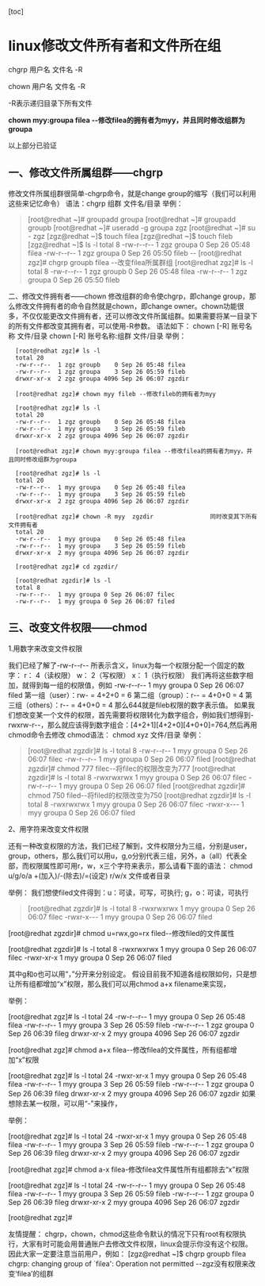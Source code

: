 [toc]


# linux修改文件所有者和文件所在组

 
chgrp  用户名    文件名  -R

chown 用户名   文件名  -R

-R表示递归目录下所有文件

**chown myy:groupa filea --修改filea的拥有者为myy，并且同时修改组群为groupa**

以上部分已验证

 
 
## 一、修改文件所属组群——chgrp
   修改文件所属组群很简单-chgrp命令，就是change group的缩写（我们可以利用这些来记忆命令）
   语法：chgrp  组群  文件名/目录 
   举例：
   >[root@redhat ~]# groupadd groupa
   [root@redhat ~]# groupadd groupb
   [root@redhat ~]# useradd   -g groupa zgz
   [root@redhat ~]# su - zgz
   [zgz@redhat ~]$ touch filea
   [zgz@redhat ~]$ touch fileb
   [zgz@redhat ~]$ ls -l
   total 8
   -rw-r--r--  1 zgz groupa 0 Sep 26 05:48 filea
   -rw-r--r--  1 zgz groupa 0 Sep 26 05:50 fileb
            --
   [root@redhat zgz]# chgrp  groupb filea      --改变filea所属群组
   [root@redhat zgz]# ls -l
   total 8
   -rw-r--r--  1 zgz groupb 0 Sep 26 05:48 filea
   -rw-r--r--  1 zgz groupa 0 Sep 26 05:50 fileb
 
二、修改文件拥有者——chown
   修改组群的命令使chgrp，即change group，那么修改文件拥有者的命令自然就是chown，即change owner。chown功能很多，不仅仅能更改文件拥有者，还可以修改文件所属组群。如果需要将某一目录下的所有文件都改变其拥有者，可以使用-R参数。
   语法如下：
   chown [-R] 账号名称      文件/目录
   chown [-R] 账号名称:组群  文件/目录
   举例：
   
      [root@redhat zgz]# ls -l
      total 20
      -rw-r--r--  1 zgz groupb    0 Sep 26 05:48 filea
      -rw-r--r--  1 zgz groupa    3 Sep 26 05:59 fileb
      drwxr-xr-x  2 zgz groupa 4096 Sep 26 06:07 zgzdir

      [root@redhat zgz]# chown myy fileb --修改fileb的拥有者为myy
      
      [root@redhat zgz]# ls -l
      total 20
      -rw-r--r--  1 zgz groupb    0 Sep 26 05:48 filea
      -rw-r--r--  1 myy groupa    3 Sep 26 05:59 fileb
      drwxr-xr-x  2 zgz groupa 4096 Sep 26 06:07 zgzdir
      
      [root@redhat zgz]# chown myy:groupa filea --修改filea的拥有者为myy，并且同时修改组群为groupa
      
      [root@redhat zgz]# ls -l
      total 20
      -rw-r--r--  1 myy groupa    0 Sep 26 05:48 filea
      -rw-r--r--  1 myy groupa    3 Sep 26 05:59 fileb
      drwxr-xr-x  2 zgz groupa 4096 Sep 26 06:07 zgzdir
      
      [root@redhat zgz]# chown -R myy  zgzdir                同时改变其下所有文件拥有者
      total 20
      -rw-r--r--  1 myy groupa    0 Sep 26 05:48 filea
      -rw-r--r--  1 myy groupa    3 Sep 26 05:59 fileb
      drwxr-xr-x  2 myy groupa 4096 Sep 26 06:07 zgzdir
      
      [root@redhat zgz]# cd zgzdir/
      
      [root@redhat zgzdir]# ls -l
      total 8
      -rw-r--r--  1 myy groupa 0 Sep 26 06:07 filec
      -rw-r--r--  1 myy groupa 0 Sep 26 06:07 filed
   
## 三、改变文件权限——chmod

   1.用数字来改变文件权限

   我们已经了解了-rw-r--r-- 所表示含义，linux为每一个权限分配一个固定的数字：
   r： 4（读权限）
   w： 2（写权限）
   x： 1（执行权限）
   我们再将这些数字相加，就得到每一组的权限值，例如
   -rw-r--r--  1 myy groupa 0 Sep 26 06:07 filed
   第一组（user）：rw- = 4+2+0 = 6
   第二组（group）：r-- = 4+0+0 = 4
   第三组（others）：r-- = 4+0+0 = 4
   那么644就是fileb权限的数字表示值。
   如果我们想改变某一个文件的权限，首先需要将权限转化为数字组合，例如我们想得到-rwxrw-r--，那么就应该得到数字组合：[4+2+1][4+2+0][4+0+0]=764,然后再用chmod命令去修改
   chmod语法：
   chmod xyz 文件/目录
   举例：

   >[root@redhat zgzdir]# ls -l
   total 8
   -rw-r--r--  1 myy groupa 0 Sep 26 06:07 filec
   -rw-r--r--  1 myy groupa 0 Sep 26 06:07 filed
   [root@redhat zgzdir]# chmod 777 filec--将filec的权限改变为777
   [root@redhat zgzdir]# ls -l
   total 8
   -rwxrwxrwx  1 myy groupa 0 Sep 26 06:07 filec
   -rw-r--r--  1 myy groupa 0 Sep 26 06:07 filed
   [root@redhat zgzdir]# chmod 750 filed--将filed的权限改变为750
   [root@redhat zgzdir]# ls -l
   total 8
   -rwxrwxrwx  1 myy groupa 0 Sep 26 06:07 filec
   -rwxr-x---  1 myy groupa 0 Sep 26 06:07 filed
   
   2、用字符来改变文件权限

   还有一种改变权限的方法，我们已经了解到，文件权限分为三组，分别是user，group，others，那么我们可以用u，g,o分别代表三组，另外，a（all）代表全部，而权限属性即可用r，w，x三个字符来表示，那么请看下面的语法：
   chmod   u/g/o/a   +(加入)/-(除去)/=(设定)  r/w/x  文件或者目录
      
   举例：
   我们想使filed文件得到：u：可读，可写，可执行; g，o：可读，可执行
   >[root@redhat zgzdir]# ls -l
   total 8
   -rwxrwxrwx  1 myy groupa 0 Sep 26 06:07 filec
   -rwxr-x---  1 myy groupa 0 Sep 26 06:07 filed
   
   [root@redhat zgzdir]# chmod u=rwx,go=rx filed--修改filed的文件属性
   
   [root@redhat zgzdir]# ls -l
   total 8
   -rwxrwxrwx  1 myy groupa 0 Sep 26 06:07 filec
   -rwxr-xr-x  1 myy groupa 0 Sep 26 06:07 filed
   
   其中g和o也可以用“，”分开来分别设定。
   假设目前我不知道各组权限如何，只是想让所有组都增加“x”权限，那么我们可以用chmod a+x filename来实现，
   
   举例：
   
   [root@redhat zgz]# ls -l
   total 24
   -rw-r--r--  1 myy groupa    0 Sep 26 05:48 filea
   -rw-r--r--  1 myy groupa    3 Sep 26 05:59 fileb
   -rw-r--r--  1 zgz groupa    0 Sep 26 06:39 fileg
   drwxr-xr-x  2 myy groupa 4096 Sep 26 06:07 zgzdir
   
   [root@redhat zgz]# chmod a+x filea--修改filea的文件属性，所有组都增加“x”权限
   
   [root@redhat zgz]# ls -l
   total 24
   -rwxr-xr-x  1 myy groupa    0 Sep 26 05:48 filea
   -rw-r--r--  1 myy groupa    3 Sep 26 05:59 fileb
   -rw-r--r--  1 zgz groupa    0 Sep 26 06:39 fileg
   drwxr-xr-x  2 myy groupa 4096 Sep 26 06:07 zgzdir
   如果想除去某一权限，可以用“-”来操作，
   
   举例：
   
   [root@redhat zgz]# ls -l
   total 24
   -rwxr-xr-x  1 myy groupa    0 Sep 26 05:48 filea
   -rw-r--r--  1 myy groupa    3 Sep 26 05:59 fileb
   -rw-r--r--  1 zgz groupa    0 Sep 26 06:39 fileg
   drwxr-xr-x  2 myy groupa 4096 Sep 26 06:07 zgzdir
   
   [root@redhat zgz]# chmod a-x filea-修改filea文件属性所有组都除去“x”权限
   
   [root@redhat zgz]# ls -l
   total 24
   -rw-r--r--  1 myy groupa    0 Sep 26 05:48 filea
   -rw-r--r--  1 myy groupa    3 Sep 26 05:59 fileb
   -rw-r--r--  1 zgz groupa    0 Sep 26 06:39 fileg
   drwxr-xr-x  2 myy groupa 4096 Sep 26 06:07 zgzdir
   
   [root@redhat zgz]#
 
友情提醒：
chgrp，chown，chmod这些命令默认的情况下只有root有权限执行，大家有时可能会用普通账户去修改文件权限，linux会提示你没有这个权限。因此大家一定要注意当前用户，例如：
[zgz@redhat ~]$ chgrp groupb filea
chgrp: changing group of `filea': Operation not permitted
--zgz没有权限来改变‘filea’的组群